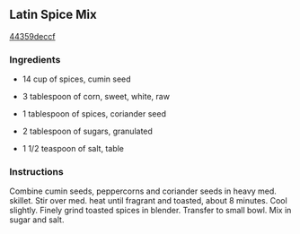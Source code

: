 ## Latin Spice Mix

[44359deccf](http://www.food.com/recipe/latin-spice-mix-212688)

### Ingredients

 - 14 cup of spices, cumin seed

 - 3 tablespoon of corn, sweet, white, raw

 - 1 tablespoon of spices, coriander seed

 - 2 tablespoon of sugars, granulated

 - 1 1/2 teaspoon of salt, table

### Instructions

Combine cumin seeds, peppercorns and coriander seeds in heavy med. skillet. Stir over med. heat until fragrant and toasted, about 8 minutes. Cool slightly. Finely grind toasted spices in blender. Transfer to small bowl. Mix in sugar and salt.